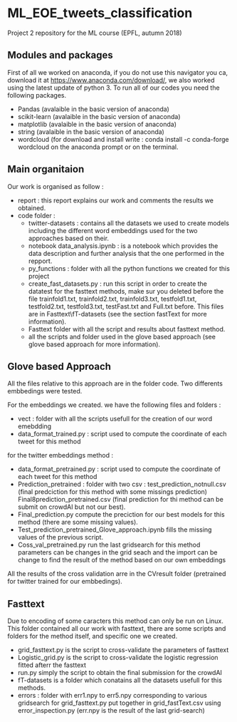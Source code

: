 # ML_EOE_tweets_classification
Project 2 repository for the ML course (EPFL, autumn 2018)

## Modules and packages 
 First of all we worked on anaconda, if you do not use this navigator you ca, download it at https://www.anaconda.com/download/, we also worked using the latest update of python 3. To run all of our codes you need the following packages. 

- Pandas (avalaible in the basic version of anaconda)
- scikit-learn (avalaible in the basic version of anaconda) 
- matplotlib (avalaible in the basic version of anaconda) 
- string (avalaible in the basic version of anaconda) 
- wordcloud (for download and install write : conda install -c conda-forge wordcloud on the anaconda prompt or on the terminal. 

## Main organitaion
Our work is organised as follow :

- report : this report explains our work and comments the results we obtained. 
- code folder :
	- twitter-datasets :  contains all the datasets we used to create models including the different word embeddings used for the two approaches based on their. 
	- notebook data_analysis.ipynb : is a notebook which provides the data description and further analysis that the one performed in the repport.
	- py_functions : folder with all the python functions we created for this project
	- create_fast_datasets.py : run this script in order to create the datatest for the fasttext methods, make sur you deleted before the file trainfold1.txt, trainfold2.txt, trainfold3.txt, testfold1.txt, testfold2.txt, testfold3.txt, testFast.txt and Full.txt before. This files are in Fasttext\fT-datasets (see the section fastText for more information). 
	- Fasttext folder with all the script and results about fasttext method. 
	- all the scripts and folder used in the glove based approach (see glove based approach for more information).
	
## Glove based Approach
All the files relative to this approach are in the folder code. Two differents embbedings were tested. 


For the embeddings we created. we have the following files and folders : 
- vect : folder with all the scripts usefull for the creation of our word emebdding
- data_format_trained.py : script used to compute the coordinate of each tweet for this method 

for the twitter embeddings method : 
- data_format_pretrained.py : script used to compute the coordinate of each tweet for this method 
- Prediction_pretrained : folder with two csv : test_prediction_notnull.csv (final predciction for this method with some missings prediction) Final8prediction_pretrained.csv (final prediction for thi method can be submit on crowdAI but not our best). 
- Final_prediction.py compute the preciction for our best models for this method (there are some missing values). 
- Test_prediction_pretrained_Glove_approach.ipynb fills the missing values of the previous script. 
- Coss_val_pretrained.py run the last gridsearch for this method parameters can be changes in the grid seach and the import can be change to find the result of the method based on our own embeddings

All the results of the cross validation arre in the CVresult folder (pretrained for twitter trained for our embbedings).

## Fasttext 
Due to encoding of some caracters this method can only be run on Linux.  
This folder contained all our work with fasttext, there are some scripts and folders for the method itself, and specific one we created.
- grid_fasttext.py is the script to cross-validate the parameters of fasttext
- Logistic_grid.py is the script to cross-validate the logistic regression fitted afterr the fasttext
- run.py simply the script to obtain the final submission for the crowdAI 
- fT-datasets is a folder which conatains all the datasets usefull for this methods. 
- errors : folder with err1.npy to err5.npy corresponding to various gridsearch for grid_fasttext.py put together in grid_fastText.csv using error_inspection.py (err.npy is the result of the last grid-search)  
